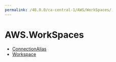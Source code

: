 ```yaml
---
permalink: /48.0.0/ca-central-1/AWS/WorkSpaces/
---
```


# AWS.WorkSpaces



* [ConnectionAlias](ConnectionAlias.md)
* [Workspace](Workspace.md)